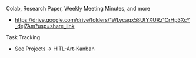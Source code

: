 Colab, Research Paper, Weekly Meeting Minutes, and more
  - https://drive.google.com/drive/folders/1WLycaqx58UtYXURz1CrHp3XcY_dej7Am?usp=share_link

Task Tracking
  - See Projects -> HITL-Art-Kanban

